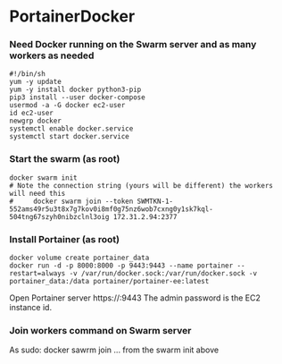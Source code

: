 # PortainerDocker

### Need Docker running on the Swarm server and as many workers as needed

```
#!/bin/sh
yum -y update
yum -y install docker python3-pip 
pip3 install --user docker-compose
usermod -a -G docker ec2-user
id ec2-user
newgrp docker
systemctl enable docker.service
systemctl start docker.service

```

### Start the swarm (as root)
```
docker swarm init
# Note the connection string (yours will be different) the workers will need this
#     docker swarm join --token SWMTKN-1-552ams49r5u3t8x7g7kov0i8mf0g75nz6wob7cxng0y1sk7kql-504tng67szyh0nibzclnl3oig 172.31.2.94:2377
```

### Install Portainer (as root)
```
docker volume create portainer_data
docker run -d -p 8000:8000 -p 9443:9443 --name portainer --restart=always -v /var/run/docker.sock:/var/run/docker.sock -v portainer_data:/data portainer/portainer-ee:latest

```
Open Portainer server https://<ip>:9443
The admin password is the EC2 instance id.


### Join workers command on Swarm server
As sudo: docker sawrm join ... from the swarm init above

